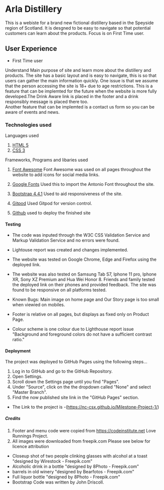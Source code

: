 

# Arla Distillery

This is a webiste for a brand new fictional distillery based in the Speyside region of Scotland. It is desgned to be easy to navigate so that potential customers can learn about the products. Focus is on First Time user.

## User Experience
* First Time user

Understand Main purpose of site and learn more about the distillery and products. The site has a basic layout and is easy to navigate, this is so that users can gather the main information quickly.
One issue is that we assume that the person accessing the site is 18+ due to age restrictions. This is a feature that can be implemted for the future when the website is more fully developed.The Drink Aware link is placed in the footer and a drink responsibly message is placed there too.  
Another feature that can be implemted is a contact us form so you can be aware of events and news.


### Technologies used
Languages used
1. [HTML 5](https://html.spec.whatwg.org/multipage/)
2. [CSS 3](https://www.w3.org/Style/CSS/Overview.en.html)

Frameworks, Programs and libaries used

1. [Font Awesome](https://fontawesome.com/)
 Font Awesome was used on all pages throughout the website to add icons for social media links.

2. [Google Fonts](https://fonts.google.com/) 
Used this to import the Antonio Font throughout the site.

3. [Bootstrap 4.4.1](https://getbootstrap.com/docs/4.4/getting-started/introduction/)
Used to aid responsiveness of the site.

4. [Gitpod](gitpod.io/) Used Gitpod for version control.

5. [Github](https://github.com/) used to deploy the finished site


#### Testing
* The code was inputed through the W3C CSS Validation Service and  Markup Validation Service and no errors were found. 
* Lightouse report was created and changes implemented.
* The website was tested on Google Chrome, Edge and  Firefox using the deployed link.
* The website was also tested on Samsung Tab S7, Iphone 11 pro, Iphone XR, Sony XZ Premium and Hua Wei Honor 8. 
Friends and family  tested the deployed link on their phones and provided feedback.
The site was found to be responsive on all platforms tested.

* Known Bugs: Main image on home page and Our Story page is too small when viewied on mobiles.
* Footer is relative on all pages, but displays as fixed  only on Product Page.
* Colour scheme is one colour due to Lighthouse report issue "Background and foreground colors do not have a sufficient contrast ratio."


#### Deployment
The project was deployed to GitHub Pages using the following steps...

1. Log in to GitHub and go to the GitHub Repository.
2. Open Settings.
3. Scroll down the Settings page until you find "Pages".
4. Under "Source", click on the the dropdown called "None" and select "Master Branch".
5. Find the now published site link in the "GitHub Pages" section.

* The Link to the project is -(https://nc-csx.github.io/Milestone-Project-1/)

##### Credits
1. Footer and menu code were copied from https://codeinstitute.net Love Runnings Project.
2. All images were downloaded from freepik.com Please see below for licence attribution
 * Closeup shot of two people clinking glasses with alcohol at a toast "designed by Wirestock - Freepik.com"
 * Alcoholic drink in a bottle "designed by 8Photo - Freepik.com"
 * barrels in old winery "designed by Bearfotos - Freepik.com"
 * Full liquor bottle "designed by 8Photo - Freepik.com"
* Bootstrap Code was written by John Driscoll. 

